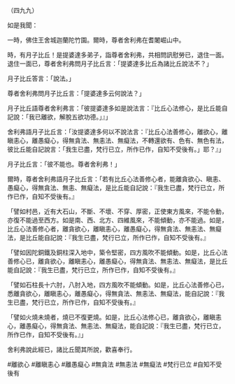 （四九九）

如是我聞：

一時，佛住王舍城迦蘭陀竹園。爾時，尊者舍利弗在耆闍崛山中。

時，有月子比丘！是提婆達多弟子，詣尊者舍利弗，共相問訊慰勞已，退住一面。退住一面已，尊者舍利弗問月子比丘言：「提婆達多比丘為諸比丘說法不？」

月子比丘答言：「說法。」

尊者舍利弗問月子比丘言：「提婆達多云何說法？」

月子比丘語尊者舍利弗言：「彼提婆達多如是說法言：『比丘心法修心，是比丘能自記說：「我已離欲，解脫五欲功德。」』」

舍利弗語月子比丘言：「汝提婆達多何以不說法言：『比丘心法善修心，離欲心，離瞋恚心，離愚癡心，得無貪法、無恚法、無癡法，不轉還欲有、色有、無色有法，彼比丘能自記說言：「我生已盡，梵行已立，所作已作，自知不受後有。」耶？』」

月子比丘言：「彼不能也。尊者舍利弗！」

爾時，尊者舍利弗語月子比丘言：「若有比丘心法善修心者，能離貪欲心、瞋恚、愚癡心，得無貪法、無恚、無癡法，是比丘能自記說：『我生已盡，梵行已立，所作已作，自知不受後有。』

「譬如村邑，近有大石山，不斷、不壞、不穿、厚密，正使東方風來，不能令動，亦復不能過至西方。如是南、西、北方、四維風來，不能傾動，亦不能過。如是，比丘心法善修心者，離貪欲心，離瞋恚心，離愚癡心，得無貪法、無恚法、無癡法，是比丘能自記說：『我生已盡，梵行已立，所作已作，自知不受後有。』

「譬如因陀銅鐵及銅柱深入地中，築令堅密，四方風吹不能傾動。如是，比丘心法善修心已，離貪欲心，離瞋恚心，離愚癡心，得無貪法、無恚法、無癡法，是比丘能自記說：『我生已盡，梵行已立，所作已作，自知不受後有。』

「譬如石柱長十六肘，八肘入地，四方風吹不能傾動。如是，比丘心法善修心已，悉離貪欲心，離瞋恚心，離愚癡心，得無貪法、無恚法、無癡法，能自記說：『我生已盡，梵行已立，所作已作，自知不受後有。』

「譬如火燒未燒者，燒已不復更燒。如是，比丘心法修心已，離貪欲心，離瞋恚心，離愚癡心，得無貪法、無恚法、無癡法，能自記說：『我生已盡，梵行已立，所作已作，自知不受後有。』」

舍利弗說此經已，諸比丘聞其所說，歡喜奉行。







#離欲心
#離瞋恚心
#離愚癡心
#無貪法
#無恚法
#無癡法
#梵行已立
#自知不受後有
